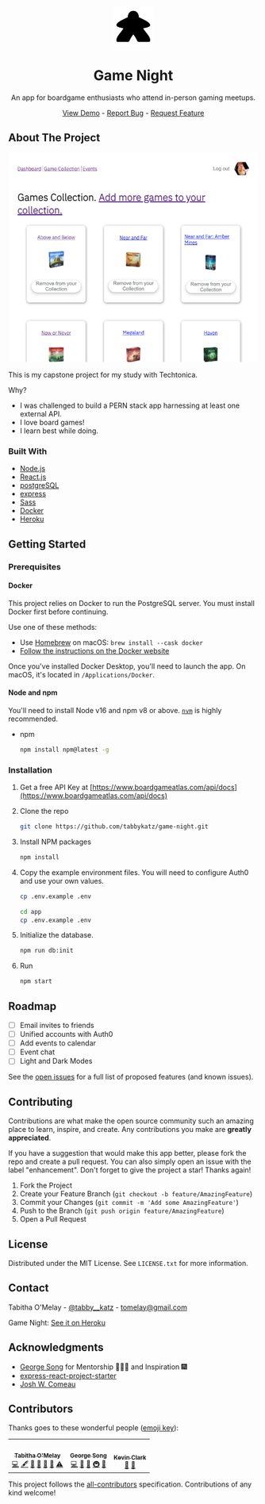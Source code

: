 <div align="center">
  <a href="https://github.com/tabbykatz/game-night/README.md">
    <img src="app/public/logo.png" alt="Logo" width="80" height="80">
  </a>

  <h1 align="center">Game Night</h1>

  <p align="center">An app for boardgame enthusiasts who attend in-person gaming meetups.</p>
  <a href="https://gameknightapp.herokuapp.com/">View Demo</a> - <a href="https://github.com/tabbykatz/game-night/issues">Report Bug</a> - <a href="https://github.com/tabbykatz/game-night/issues">Request Feature</a>

  </div>

## About The Project

[![Game Night Screen Shot][app-screenshot]](https://gameknightapp.herokuapp.com/)

This is my capstone project for my study with Techtonica.

Why?

- I was challenged to build a PERN stack app harnessing at least one external API.
- I love board games!
- I learn best while doing.

### Built With

- [Node.js](https://nodejs.org/en/)
- [React.js](https://reactjs.org/)
- [postgreSQL](https://www.postgresql.org/)
- [express](https://expressjs.com/)
- [Sass](https://sass-lang.com/)
- [Docker][docker-url]
- [Heroku](https://heroku.com)

## Getting Started

### Prerequisites

#### Docker

This project relies on Docker to run the PostgreSQL server. You must install
Docker first before continuing.

Use one of these methods:

- Use [Homebrew][homebrew-url] on macOS: `brew install --cask docker`
- [Follow the instructions on the Docker website][docker-url]

Once you've installed Docker Desktop, you'll need to launch the app. On macOS,
it's located in `/Applications/Docker`.

#### Node and npm

You'll need to install Node v16 and npm v8 or above. [`nvm`][nvm-url] is highly
recommended.

- npm
  ```sh
  npm install npm@latest -g
  ```

### Installation

1. Get a free API Key at [https://www.boardgameatlas.com/api/docs](https://www.boardgameatlas.com/api/docs)
2. Clone the repo
   ```sh
   git clone https://github.com/tabbykatz/game-night.git
   ```
3. Install NPM packages
   ```sh
   npm install
   ```
4. Copy the example environment files. You will need to configure Auth0 and use your own values.

   ```sh
   cp .env.example .env
   ```

   ```sh
   cd app
   cp .env.example .env
   ```

5. Initialize the database.

   ```sh
   npm run db:init
   ```

6. Run

   ```sh
   npm start
   ```

## Roadmap

- [ ] Email invites to friends
- [ ] Unified accounts with Auth0
- [ ] Add events to calendar
- [ ] Event chat
- [ ] Light and Dark Modes

See the [open issues](https://github.com/tabbykatz/game-night/issues) for a full list of proposed features (and known issues).

## Contributing

Contributions are what make the open source community such an amazing place to learn, inspire, and create. Any contributions you make are **greatly appreciated**.

If you have a suggestion that would make this app better, please fork the repo and create a pull request. You can also simply open an issue with the label "enhancement".
Don't forget to give the project a star! Thanks again!

1. Fork the Project
2. Create your Feature Branch (`git checkout -b feature/AmazingFeature`)
3. Commit your Changes (`git commit -m 'Add some AmazingFeature'`)
4. Push to the Branch (`git push origin feature/AmazingFeature`)
5. Open a Pull Request

## License

Distributed under the MIT License. See `LICENSE.txt` for more information.

## Contact

Tabitha O'Melay - [@tabby\_\_katz](https://twitter.com/tabby__katz) - tomelay@gmail.com

Game Night: [See it on Heroku](https://gameknightapp.herokuapp.com/)

## Acknowledgments

- [George Song](https://gsong.dev/) for Mentorship 🧑🏻‍🏫 and Inspiration 🎆
- [express-react-project-starter](https://github.com/gsong/express-react-project-starter)
- [Josh W. Comeau](https://www.joshwcomeau.com/)

## Contributors

Thanks goes to these wonderful people ([emoji key](https://allcontributors.org/docs/en/emoji-key)):

<!-- ALL-CONTRIBUTORS-LIST:START - Do not remove or modify this section -->
<!-- prettier-ignore-start -->
<!-- markdownlint-disable -->

<table>
  <tr>
   <td align="center">
   <a href="https://www.tabbykatz.com/">
   <img src="https://avatars.githubusercontent.com/u/55110763?v=4?s=100" width="100px;" alt=""/><br /><sub><b>Tabitha O'Melay</b></sub></a><br />
   <a href="https://github.com/tabbykatz/game-night/commits?author=tabbykatz" title="Code">💻</a> 
   <a href="#content-tabbykatz" title="Content">🖋</a> 
   <a href="#design-tabbykatz" title="Design">🎨</a> 
   <a href="https://github.com/tabbykatz/game-night/commits?author=tabbykatz" title="Documentation">📖</a> 
   <a href="#ideas-tabbykatz" title="Ideas">🤔</a> 
   <a href="https://github.com/tabbykatz/game-night/issues/created_by/tabbykatz" title="Bug Reports">🐛</a> 
   <a href="https://github.com/tabbykatz/game-night/commits?author=tabbykatz" title="Test">⚠️</a> </td> 
  <td align="center">
  <a href="https://github.com/gsong">
  <img src="https://avatars.githubusercontent.com/u/607420?v=4?s=100" width="100px;" alt=""/><br /><sub><b>George Song</b></sub></a><br />
  <a href="https://github.com/tabbykatz/game-night/commits?author=gsong" title="Code">💻</a>
   <a href="https://github.com/tabbykatz/game-night/pulls?q=%40gsong" title="Review">👀</a> 
   <a href="https://github.com/tabbykatz/game-night/commits?author=gsong" title="Bug Reports">🐛</a> 
   <a href="#infra-gsong" title="Infrastructure (Hosting, Build-Tools, etc)">🚇</a> 
   <a href="#maintenance-gsong" title="Maintenance">🚧</a></td>
   <td align="center">
   <a href="https://www.github.com/Clark73">
   <img src="https://avatars.githubusercontent.com/u/24253051?v=4?s=100" width="100px;" alt=""/><br /><sub><b>Kevin Clark</b></sub></a><br />
   <a href="#ideas-Clark73" title="Ideas">🤔</a>
   <a href="https://github.com/tabbykatz/game-night/pulls?q=%40Clark73" title="Review">👀</a> 

  </tr>
</table>

<!-- markdownlint-restore -->
<!-- prettier-ignore-end -->

<!-- ALL-CONTRIBUTORS-LIST:END -->

This project follows the [all-contributors](https://github.com/all-contributors/all-contributors) specification. Contributions of any kind welcome!

[app-screenshot]: app/public/game_collection_desktop.png
[homebrew-url]: https://brew.sh/
[docker-url]: https://docker.com/
[nvm-url]: https://github.com/nvm-sh/nvm
